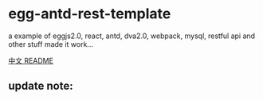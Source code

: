 # egg-antd-rest-template

a example of eggjs2.0, react, antd, dva2.0, webpack, mysql, restful api and other stuff made it work...

[中文 README](https://github.com/fomenyesu/egg-restapi-module-tool/blob/master/README.cn.md)

## update note:
  

